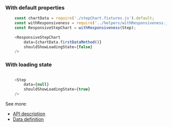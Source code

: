 ### With default properties
```js
    const chartData = require('./stepChart.fixtures.js').default;
    const withResponsiveness = require('../helpers/withResponsiveness.js').default;
    const ResponsiveStepChart = withResponsiveness(Step);
    
    <ResponsiveStepChart
        data={chartData.firstDataMethod()}
        shouldShowLoadingState={false}
    />
```

### With loading state
```js

    <Step
        data={null}
        shouldShowLoadingState={true}
    />
```


See more:
* [API description][APILink]
* [Data definition][DataLink]



[APILink]: http://britecharts.github.io/britecharts/module-Step.html
[DataLink]: http://britecharts.github.io/britecharts/global.html#stackedBarData__anchor